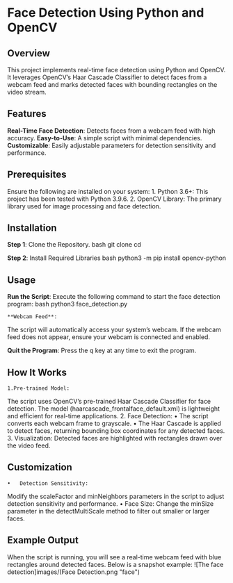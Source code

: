 # Face Detection Using Python and OpenCV
## Overview
This project implements real-time face detection using Python and OpenCV. It leverages OpenCV’s Haar Cascade Classifier to detect faces from a webcam feed and marks detected faces with bounding rectangles on the video stream.


## Features
**Real-Time Face Detection**: Detects faces from a webcam feed with high accuracy.
**Easy-to-Use**: A simple script with minimal dependencies.
**Customizable**: Easily adjustable parameters for detection sensitivity and performance.


## Prerequisites

Ensure the following are installed on your system:
	1.	Python 3.6+: This project has been tested with Python 3.9.6.
	2.	OpenCV Library: The primary library used for image processing and face detection.

 ## Installation

**Step 1**: Clone the Repository.
bash
git clone <repository-url>
cd <repository-folder>

**Step 2**: Install Required Libraries
bash
python3 -m pip install opencv-python

## Usage
**Run the Script**:
Execute the following command to start the face detection program:
bash
python3 face_detection.py

	**Webcam Feed**:
The script will automatically access your system’s webcam. If the webcam feed does not appear, ensure your webcam is connected and enabled.

**Quit the Program**:
Press the q key at any time to exit the program.

## How It Works
	1.Pre-trained Model:
The script uses OpenCV’s pre-trained Haar Cascade Classifier for face detection. The model (haarcascade_frontalface_default.xml) is lightweight and efficient for real-time applications.
	2.	Face Detection:
	•	The script converts each webcam frame to grayscale.
	•	The Haar Cascade is applied to detect faces, returning bounding box coordinates for any detected faces.
	3.	Visualization:
Detected faces are highlighted with rectangles drawn over the video feed.

## Customization
	•	Detection Sensitivity:
Modify the scaleFactor and minNeighbors parameters in the script to adjust detection sensitivity and performance.
	•	Face Size:
Change the minSize parameter in the detectMultiScale method to filter out smaller or larger faces.

## Example Output

When the script is running, you will see a real-time webcam feed with blue rectangles around detected faces. Below is a snapshot example:
![The face detection]images/(Face Detection.png "face")


